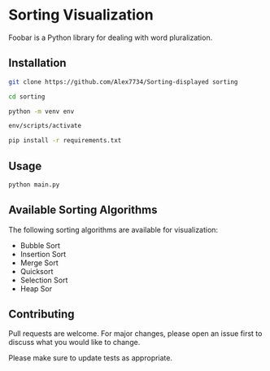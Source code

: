 # Sorting Visualization

Foobar is a Python library for dealing with word pluralization.

## Installation

```bash
git clone https://github.com/Alex7734/Sorting-displayed sorting

cd sorting

python -m venv env

env/scripts/activate

pip install -r requirements.txt
```

## Usage

```python
python main.py
```

## Available Sorting Algorithms

The following sorting algorithms are available for visualization:
- Bubble Sort
- Insertion Sort
- Merge Sort
- Quicksort
- Selection Sort
- Heap Sor

## Contributing

Pull requests are welcome. For major changes, please open an issue first
to discuss what you would like to change.

Please make sure to update tests as appropriate.
